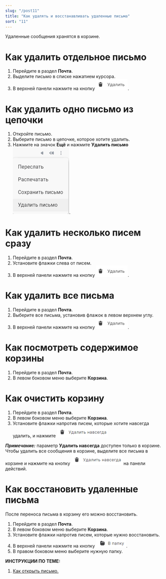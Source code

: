 ```yaml
---
slug: "/post11"
title: "Как удалять и восстанавливать удаленные письма"
sort: "11"
---
```


Удаленные сообщения хранятся в корзине.

# Как удалить отдельное письмо  

1. Перейдите в раздел **Почта**.  
2. Выделите письмо в списке нажатием курсора.  
3. В верхней панели нажмите на кнопку ![delete-button.jpg](./images/delete-button.jpg "Удалить").  

# Как удалить одно письмо из цепочки

1. Откройте письмо.
2. Выберите письмо в цепочке, которое хотите удалить.
3. Нажмите на значок **Ещё** и нажмите **Удалить письмо** ![delete-mail.png](./images/delete-mail.png "Удалить письмо").


#  Как удалить несколько писем сразу

1. Перейдите в раздел **Почта**.
2. Установите флажки слева от писем.
3. В верхней панели нажмите на кнопку ![delete-button.jpg](./images/delete-button.jpg "Удалить").

# Как удалить все письма 

1. Перейдите в раздел **Почта**.
2. Выберите все письма, установив флажок в левом верхнем углу.
3. В верхней панели нажмите на кнопку ![delete-button.jpg](./images/delete-button.jpg "Удалить").

# Как посмотреть содержимое корзины
1. Перейдите в раздел **Почта**.
2. В левом боковом меню  выберите  **Корзина**.

# Как очистить корзину

1. Перейдите в раздел **Почта**.
2. В левом боковом меню  выберите  **Корзина**.
3. Установите флажки напротив писем, которые хотите навсегда удалить, и нажмите ![delete-forever.png](./images/delete-forever.png "Удалить навсегда")  

***Примечание:*** параметр **Удалить навсегда** доступен только в корзине. 
Чтобы удалить все сообщения в корзине, выделите все письма в корзине и нажмите на кнопку ![delete-forever.png](./images/delete-forever.png "Удалить навсегда") на панели действий.

# Как восстановить удаленные письма

После переноса письма в корзину его можно восстановить.  

1. Перейдите в раздел **Почта**.
2. В левом боковом меню  выберите  **Корзина**.
3. Установите флажки напротив писем, которые нужно восстановить.
4. В верхней панели нажмите на кнопку ![in-folder.png](./images/in-folder.png "В папку").
5. В правом боковом меню выберите нужную папку.  


**ИНСТРУКЦИИ ПО ТЕМЕ:**  
1. [Как открыть письмо.](https://docs.cryptoarm.ru/06-v3.2-Beta/003-mail/view-mail)   